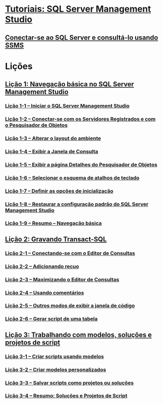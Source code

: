 # [Tutoriais: SQL Server Management Studio](tutorial-sql-server-management-studio.md)  
## [Conectar-se ao SQL Server e consultá-lo usando SSMS](connect-query-sql-server.md)

# Lições
## [Lição 1: Navegação básica no SQL Server Management Studio](lesson-1-basic-navigation-in-sql-server-management-studio.md)  
### [Lição 1-1 – Iniciar o SQL Server Management Studio](lesson-1-1-start-sql-server-management-studio.md)  
### [Lição 1-2 – Conectar-se com os Servidores Registrados e com o Pesquisador de Objetos](lesson-1-2-connect-with-registered-servers-and-object-explorer.md)  
### [Lição 1-3 – Alterar o layout do ambiente](lesson-1-3-change-the-environment-layout.md)  
### [Lição 1-4 – Exibir a Janela de Consulta](lesson-1-4-display-the-query-window.md)  
### [Lição 1-5 – Exibir a página Detalhes do Pesquisador de Objetos](lesson-1-5-show-the-object-explorer-details-page.md)  
### [Lição 1-6 – Selecionar o esquema de atalhos de teclado](lesson-1-6-select-the-keyboard-shortcut-scheme.md)  
### [Lição 1-7 – Definir as opções de inicialização](lesson-1-7-set-the-startup-options.md)  
### [Lição 1-8 – Restaurar a configuração padrão do SQL Server Management Studio](lesson-1-8-restore-the-default-sql-server-management-studio-configuration.md)  
### [Lição 1-9 – Resumo – Navegação básica](lesson-1-9-summary-basic-navigation.md)  

## [Lição 2: Gravando Transact-SQL](lesson-2-writing-transact-sql.md)  
### [Lição 2-1 – Conectando-se com o Editor de Consultas](lesson-2-1-connecting-with-query-editor.md)  
### [Lição 2-2 – Adicionando recuo](lesson-2-2-adding-indentation.md)  
### [Lição 2-3 – Maximizando o Editor de Consultas](lesson-2-3-maximizing-query-editor.md)  
### [Lição 2-4 – Usando comentários](lesson-2-4-using-comments.md)  
### [Lição 2-5 – Outros modos de exibir a janela de código](lesson-2-5-other-ways-of-viewing-the-code-window.md)  
### [Lição 2-6 – Gerar script de uma tabela](lesson-2-6-script-a-table.md)  

## [Lição 3: Trabalhando com modelos, soluções e projetos de script](lesson-3-working-with-templates-solutions-and-script-projects.md)  
### [Lição 3-1 – Criar scripts usando modelos](lesson-3-1-create-scripts-using-templates.md)  
### [Lição 3-2 – Criar modelos personalizados](lesson-3-2-create-custom-templates.md)  
### [Lição 3-3 – Salvar scripts como projetos ou soluções](lesson-3-3-save-scripts-as-projects-or-solutions.md)  
### [Lição 3-4 – Resumo: Soluções e Projetos de Script](lesson-3-4-summary-solutions-and-script-projects.md)  

